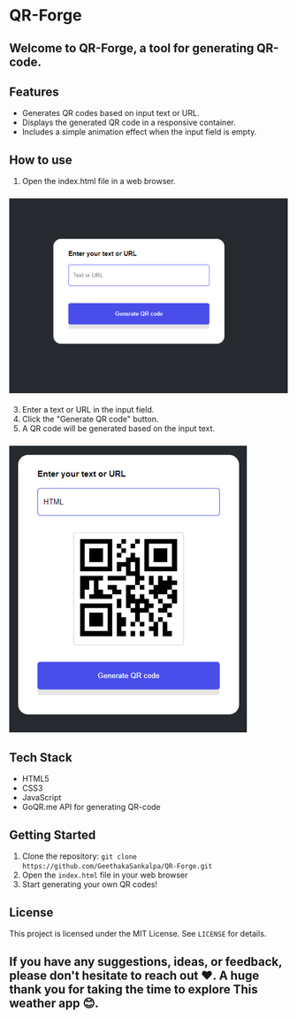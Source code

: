 # QR-Forge

## Welcome to QR-Forge, a tool for generating QR-code.

## Features
* Generates QR codes based on input text or URL.
* Displays the generated QR code in a responsive container.
* Includes a simple animation effect when the input field is empty.

## How to use
1. Open the index.html file in a web browser.
### <img src="/screenshots/qr-generator.png"> </img>
3. Enter a text or URL in the input field.
4. Click the "Generate QR code" button.
5. A QR code will be generated based on the input text.
### <img src="/screenshots/qr-code.png"> </img>

## Tech Stack
* HTML5
* CSS3
* JavaScript
* GoQR.me API for generating QR-code

## Getting Started

1. Clone the repository: `git clone https://github.com/GeethakaSankalpa/QR-Forge.git`
2. Open the `index.html` file in your web browser
3. Start generating your own QR codes!

## License
This project is licensed under the MIT License.  See `LICENSE` for details.

## If you have any suggestions, ideas, or feedback, please don't hesitate to reach out ❤️. A huge thank you for taking the time to explore This weather app 😊.
